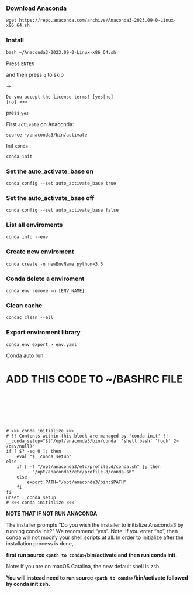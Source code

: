 ### Download Anaconda

```
wget https://repo.anaconda.com/archive/Anaconda3-2023.09-0-Linux-x86_64.sh
```

### Install

```console
bash ~/Anaconda3-2023.09-0-Linux-x86_64.sh
```

Press `ENTER`

and then press `q` to skip

=>

```
Do you accept the license terms? [yes|no]
[no] >>>
```

press `yes`

First `activate` on Anaconda:

```
source ~/anaconda3/bin/activate
```

Init `conda` : 

```
conda init
```

### Set the auto_activate_base on

```console
conda config --set auto_activate_base true
```

### Set the auto_activate_base off

```console
conda config --set auto_activate_base false
```

### List all enviroments

```console
conda info --env
```

### Create new enviroment

```console
conda create -n newEnvName python=3.6
```

### Conda delete a enviroment

```console
conda env remove -n [ENV_NAME]
```

### Clean cache

```console
condac clean --all
```

### Export enviroment library

```console
conda env export > env.yaml
```

Conda auto run

# ADD THIS CODE TO ~/BASHRC FILE

```







# >>> conda initialize >>>
# !! Contents within this block are managed by 'conda init' !!
__conda_setup="$('/opt/anaconda3/bin/conda' 'shell.bash' 'hook' 2> /dev/null)"
if [ $? -eq 0 ]; then
    eval "$__conda_setup"
else
    if [ -f "/opt/anaconda3/etc/profile.d/conda.sh" ]; then
        . "/opt/anaconda3/etc/profile.d/conda.sh"
    else
        export PATH="/opt/anaconda3/bin:$PATH"
    fi
fi
unset __conda_setup
# <<< conda initialize <<<

```

**NOTE THAT IF NOT RUN ANACONDA**

The installer prompts “Do you wish the installer to initialize Anaconda3 by running conda init?” We recommend “yes”.
Note: If you enter “no”, then conda will not modify your shell scripts at all. In order to initialize after the installation process is done,

**first run source `<path to conda>`/bin/activate and then run conda init.**

Note: If you are on macOS Catalina, the new default shell is zsh.

**You will instead need to run source `<path to conda>`/bin/activate followed by conda init zsh.**
